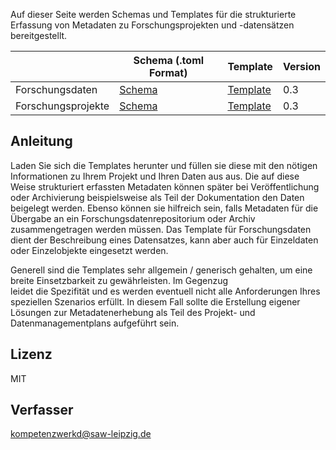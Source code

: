 
Auf dieser Seite werden Schemas und Templates für die strukturierte Erfassung von Metadaten zu Forschungsprojekten und -datensätzen bereitgestellt. 

|   |  Schema (.toml Format) | Template |  Version |
|---|---|---| --- |
| Forschungsdaten  |  [Schema](schemas/dcmi_dataset_pofile.toml) | [Template](templates/dcmi_dataset_pofile.txt)  |  0.3 |
| Forschungsprojekte  |  [Schema](schemas/project_metadata_schema.toml) | [Template](templates/project_metadata_schema.txt)  | 0.3 |

## Anleitung

Laden Sie sich die Templates herunter und füllen sie diese mit den nötigen Informationen zu Ihrem Projekt und Ihren Daten aus aus. Die auf diese Weise strukturiert erfassten Metadaten können später bei Veröffentlichung oder Archivierung beispielsweise als Teil der Dokumentation den Daten beigelegt werden. Ebenso können sie hilfreich sein, falls Metadaten für die Übergabe an ein Forschungsdatenrepositorium oder Archiv zusammengetragen werden müssen.
Das Template für Forschungsdaten dient der Beschreibung eines Datensatzes, kann aber auch für Einzeldaten oder Einzelobjekte eingesetzt werden.

Generell sind die Templates sehr allgemein / generisch gehalten, um eine breite Einsetzbarkeit zu gewährleisten. Im Gegenzug  
leidet die Spezifität und es werden eventuell nicht alle Anforderungen Ihres speziellen Szenarios erfüllt. In diesem Fall sollte die Erstellung eigener Lösungen zur Metadatenerhebung als Teil des Projekt- und Datenmanagementplans aufgeführt sein.



## Lizenz
MIT

## Verfasser
[kompetenzwerkd@saw-leipzig.de](kompetenzwerkd@saw-leipzig.de)

